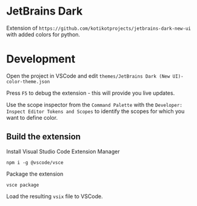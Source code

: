 # JetBrains Dark
Extension of `https://github.com/kotikotprojects/jetbrains-dark-new-ui` with added colors for python.

# Development

Open the project in VSCode and edit `themes/JetBrains Dark (New UI)-color-theme.json`

Press `F5` to debug the extension - this will provide you live updates.

Use the scope inspector from the `Command Palette` with the `Developer: Inspect Editor Tokens and Scopes` to identify the scopes for which you want to define color.

## Build the extension

Install Visual Studio Code Extension Manager 
```shell
npm i -g @vscode/vsce
```

Package the extension
```shell
vsce package
```

Load the resulting `vsix` file to VSCode.
